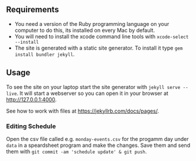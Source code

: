 ## Requirements
* You need a version of the Ruby programming language on your computer to do this, its installed on every Mac by default.
* You will need to install the xcode command line tools with `xcode-select --install`
* The site is generated with a static site generator. To install it type `gem install bundler jekyll`.


## Usage

To see the site on your laptop start the site generator with `jekyll serve --live`.
It will start a webserver so you can open it in your browser at http://127.0.0.1:4000.

See how to work with files at https://jekyllrb.com/docs/pages/.

### Editing Schedule

Open the csv file called e.g. `monday-events.csv` for the progamm day under `data` in a speardsheet program and make the changes. Save them and send them with `git commit -am 'schedule update' & git push`.